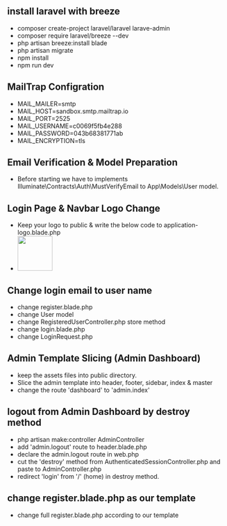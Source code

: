 ## install laravel with breeze
- composer create-project laravel/laravel larave-admin
- composer require laravel/breeze --dev
- php artisan breeze:install blade
- php artisan migrate
- npm install
- npm run dev

## MailTrap Configration
- MAIL_MAILER=smtp
- MAIL_HOST=sandbox.smtp.mailtrap.io
- MAIL_PORT=2525
- MAIL_USERNAME=c0069f5fb4e288
- MAIL_PASSWORD=043b68381771ab
- MAIL_ENCRYPTION=tls

## Email Verification & Model Preparation
- Before starting we have to implements Illuminate\Contracts\Auth\MustVerifyEmail to App\Models\User model.

## Login Page & Navbar Logo Change
- Keep your logo to public & write the below code to application-logo.blade.php
- <img src="{{ asset('logo/logo.png') }}" width="80" height="80">

## Change login email to user name
- change register.blade.php
- change User model
- change RegisteredUserController.php store method
- change login.blade.php
- change LoginRequest.php

## Admin Template Slicing (Admin Dashboard)
- keep the assets files into public directory.
- Slice the admin template into header, footer, sidebar, index & master
- change the route 'dashboard' to 'admin.index'

## logout from Admin Dashboard by destroy method
- php artisan make:controller AdminController
- add 'admin.logout' route to header.blade.php 
- declare the admin.logout route in web.php
- cut the 'destroy' method from AuthenticatedSessionController.php and paste to AdminController.php
- redirect 'login' from '/' (home) in destroy method.

## change register.blade.php as our template
- change full register.blade.php according to our template
